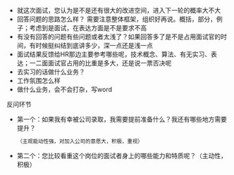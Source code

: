 * 就这次面试，您认为是不是还有很大的改进空间，进入下一轮的概率大不大
* 回答问题的思路怎么样？ 需要注意整体框架，组织好再说。概括，部分，例子；考虑到是面试，在表达方面是不是要求不高
* 有没有回答的问题有些问题或者太浅了？如果回答多了是不是占用面试官的时间，有时候挺纠结到底讲多少，深一点还是浅一点
* 面试结果反馈给HR那边主要参考哪些呢，技术概念、算法、有无实习、表达；一二面面试官占用的比重是多大，还是说一票否决呢
* 去实习的话做什么业务？
* 工作氛围怎么样
* 做什么业务，会不会打杂，写word



反问环节

* 第一个：如果我有幸被公司录取，我需要提前准备什么？我还有哪些地方需要提升？

  ```txt
  （主观能动性强，对加入公司的意愿大，积极，重视）
  ```

* 第二个：您比较看重这个岗位的面试者身上的哪些能力和特质呢？（主动性，积极）